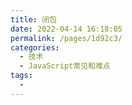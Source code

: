 ```yaml
---
title: 闭包
date: 2022-04-14 16:18:05
permalink: /pages/1d92c3/
categories:
  - 技术
  - JavaScript常见和难点
tags:
  - 
---
```

